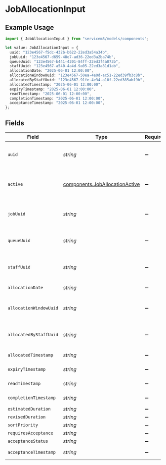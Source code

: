 # JobAllocationInput

## Example Usage

```typescript
import { JobAllocationInput } from "servicem8/models/components";

let value: JobAllocationInput = {
  uuid: "123e4567-f5dc-432b-b622-22ed3a54a34b",
  jobUuid: "123e4567-d659-48e7-ad36-22ed3a2ba74b",
  queueUuid: "123e4567-b441-4201-84ff-22ed3f4a073b",
  staffUuid: "123e4567-a540-4a4d-9a05-22ed3a81d1ab",
  allocationDate: "2025-06-01 12:00:00",
  allocationWindowUuid: "123e4567-50ea-4e0d-ac51-22ed39fb3c8b",
  allocatedByStaffUuid: "123e4567-91fe-4e34-a10f-22ed385ab19b",
  allocatedTimestamp: "2025-06-01 12:00:00",
  expiryTimestamp: "2025-06-01 12:00:00",
  readTimestamp: "2025-06-01 12:00:00",
  completionTimestamp: "2025-06-01 12:00:00",
  acceptanceTimestamp: "2025-06-01 12:00:00",
};
```

## Fields

| Field                                                                            | Type                                                                             | Required                                                                         | Description                                                                      | Example                                                                          |
| -------------------------------------------------------------------------------- | -------------------------------------------------------------------------------- | -------------------------------------------------------------------------------- | -------------------------------------------------------------------------------- | -------------------------------------------------------------------------------- |
| `uuid`                                                                           | *string*                                                                         | :heavy_minus_sign:                                                               | Unique identifier for this record                                                | 123e4567-f5dc-432b-b622-22ed3a54a34b                                             |
| `active`                                                                         | [components.JobAllocationActive](../../models/components/joballocationactive.md) | :heavy_minus_sign:                                                               | Record active/deleted flag.  Valid values are [0,1]                              |                                                                                  |
| `jobUuid`                                                                        | *string*                                                                         | :heavy_minus_sign:                                                               | N/A                                                                              | 123e4567-d659-48e7-ad36-22ed3a2ba74b                                             |
| `queueUuid`                                                                      | *string*                                                                         | :heavy_minus_sign:                                                               | N/A                                                                              | 123e4567-b441-4201-84ff-22ed3f4a073b                                             |
| `staffUuid`                                                                      | *string*                                                                         | :heavy_minus_sign:                                                               | N/A                                                                              | 123e4567-a540-4a4d-9a05-22ed3a81d1ab                                             |
| `allocationDate`                                                                 | *string*                                                                         | :heavy_minus_sign:                                                               | N/A                                                                              | 2025-06-01 12:00:00                                                              |
| `allocationWindowUuid`                                                           | *string*                                                                         | :heavy_minus_sign:                                                               | N/A                                                                              | 123e4567-50ea-4e0d-ac51-22ed39fb3c8b                                             |
| `allocatedByStaffUuid`                                                           | *string*                                                                         | :heavy_minus_sign:                                                               | N/A                                                                              | 123e4567-91fe-4e34-a10f-22ed385ab19b                                             |
| `allocatedTimestamp`                                                             | *string*                                                                         | :heavy_minus_sign:                                                               | N/A                                                                              | 2025-06-01 12:00:00                                                              |
| `expiryTimestamp`                                                                | *string*                                                                         | :heavy_minus_sign:                                                               | N/A                                                                              | 2025-06-01 12:00:00                                                              |
| `readTimestamp`                                                                  | *string*                                                                         | :heavy_minus_sign:                                                               | N/A                                                                              | 2025-06-01 12:00:00                                                              |
| `completionTimestamp`                                                            | *string*                                                                         | :heavy_minus_sign:                                                               | N/A                                                                              | 2025-06-01 12:00:00                                                              |
| `estimatedDuration`                                                              | *string*                                                                         | :heavy_minus_sign:                                                               | N/A                                                                              |                                                                                  |
| `revisedDuration`                                                                | *string*                                                                         | :heavy_minus_sign:                                                               | N/A                                                                              |                                                                                  |
| `sortPriority`                                                                   | *string*                                                                         | :heavy_minus_sign:                                                               | N/A                                                                              |                                                                                  |
| `requiresAcceptance`                                                             | *string*                                                                         | :heavy_minus_sign:                                                               | N/A                                                                              |                                                                                  |
| `acceptanceStatus`                                                               | *string*                                                                         | :heavy_minus_sign:                                                               | N/A                                                                              |                                                                                  |
| `acceptanceTimestamp`                                                            | *string*                                                                         | :heavy_minus_sign:                                                               | N/A                                                                              | 2025-06-01 12:00:00                                                              |